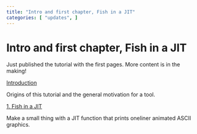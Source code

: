 ```yaml
---
title: "Intro and first chapter, Fish in a JIT"
categories: [ "updates", ]
---
```


# Intro and first chapter, Fish in a JIT

Just published the tutorial with the first pages. More content is in the making!

[Introduction][intro]

Origins of this tutorial and the general motivation for a tool.

[1. Fish in a JIT][first]

Make a small thing with a JIT function that prints oneliner animated ASCII graphics.

[intro]: /0-0-introduction.html
[first]: /1-0-fish-in-a-jit.html
